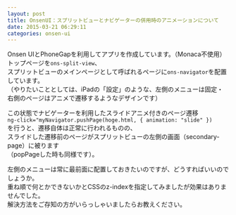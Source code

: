 ```yaml
---
layout: post
title: OnsenUI：スプリットビューとナビゲーターの併用時のアニメーションについて
date: 2015-03-21 06:29:11
categories: onsen-ui
---
```

<!-- {% raw %} -->
<p>Onsen UIとPhoneGapを利用してアプリを作成しています。（Monaca不使用）<br>
トップページを<code>ons-split-view</code>、<br>
スプリットビューのメインページとして呼ばれるページに<code>ons-navigator</code>を配置しています。<br>
（やりたいこととしては、iPadの「設定」のような、左側のメニューは固定・右側のページはアニメで遷移するようなデザインです）</p>

<p>この状態でナビゲーターを利用したスライドアニメ付きのページ遷移<br>
<code>ng-click="myNavigator.pushPage(hoge.html, { animation: "slide" })</code><br>
を行うと、遷移自体は正常に行われるものの、<br>
スライドした遷移前のページがスプリットビューの左側の画面（secondary-page）に被ります<br>
（popPageした時も同様です）。</p>

<p>左側のメニューは常に最前面に配置しておきたいのですが、どうすればいいのでしょうか。<br>
重ね順で何とかできないかとCSSのz-indexを指定してみましたが効果はありませんでした。<br>
解決方法をご存知の方がいらっしゃいましたらお教えください。</p>
<!-- {% endraw %} -->
